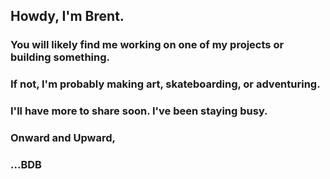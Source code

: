 ## Howdy, I'm Brent.

### You will likely find me working on one of my projects or building something.
### If not, I'm probably making art, skateboarding, or adventuring.

### I'll have more to share soon. I've been staying busy.

### Onward and Upward,

### ...BDB
